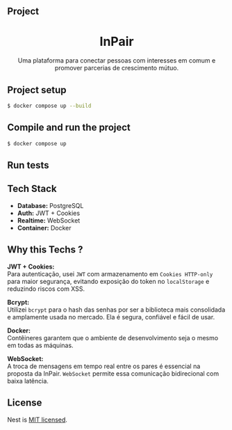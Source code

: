 ## Project
<h1 align="center">InPair</h1>
<p align="center">Uma plataforma para conectar pessoas com interesses em comum e promover parcerias de crescimento mútuo.</p>

## Project setup

```bash
$ docker compose up --build
```

## Compile and run the project
```bash
$ docker compose up
```
## Run tests

## Tech Stack 
<ul>    
<li><strong>Database:</strong> PostgreSQL</li>
<li><strong>Auth:</strong> JWT + Cookies</li> 
<li><strong>Realtime:</strong> WebSocket</li>
<li><strong>Container:</strong> Docker</li> 
</ul>

## Why this Techs ? 
<p>
  <strong>JWT + Cookies:</strong><br />
  Para autenticação, usei <code>JWT</code> com armazenamento em <code>Cookies HTTP-only</code> para maior segurança, evitando exposição do token no <code>localStorage</code> e reduzindo riscos com XSS.
</p>

<p>
  <strong>Bcrypt:</strong><br />
  Utilizei <code>bcrypt</code> para o hash das senhas por ser a biblioteca mais consolidada e amplamente usada no mercado. Ela é segura, confiável e fácil de usar.
</p>

<p>
  <strong>Docker:</strong><br />
  Contêineres garantem que o ambiente de desenvolvimento seja o mesmo em todas as máquinas.
</p>

<p>
  <strong>WebSocket:</strong><br />
  A troca de mensagens em tempo real entre os pares é essencial na proposta da InPair. <code>WebSocket</code> permite essa comunicação bidirecional com baixa latência.
</p>

## License

Nest is [MIT licensed](https://github.com/nestjs/nest/blob/master/LICENSE).

